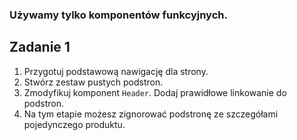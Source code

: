 ### Używamy tylko komponentów funkcyjnych.

## Zadanie 1

1. Przygotuj podstawową nawigację dla strony.
2. Stwórz zestaw pustych podstron.
3. Zmodyfikuj komponent `Header`. Dodaj prawidłowe linkowanie do podstron. 
4. Na tym etapie możesz zignorować podstronę ze szczegółami pojedynczego produktu.